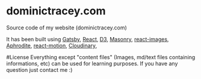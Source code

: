 # dominictracey.com
Source code of my website (dominictracey.com)

It has been built using [Gatsby](https://github.com/gatsbyjs/gatsby), [React](https://facebook.github.io/react/), [D3](https://d3js.org/), [Masonry](https://masonry.desandro.com/), [react-images](https://github.com/jossmac/react-images), [Aphrodite](https://github.com/Khan/aphrodite), [react-motion](https://github.com/chenglou/react-motion), [Cloudinary](http://cloudinary.com),


#License
Everything except "content files" (Images, md/text files containing  informations, etc) can be used for learning purposes.
If you have any question just contact me :)
